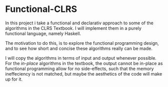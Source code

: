 # Functional-CLRS

In this project i take a functional and declarativ approach to some of the algorithms in the CLRS Textbook. I will implement them in a purely functional language, namely Haskell. 

The motivation to do this, is to explore the functional programming design, and to see how short and concise these algorithms really can be made. 

I will copy the algorithms in terms of input and output whenever possible. For the *in-place* algorithms in the textbook, the output cannot be in-place as functional programming allow for no side-effects, such that the memory ineffeciency is not matched, but maybe the aesthetics of the code will make up for it.
